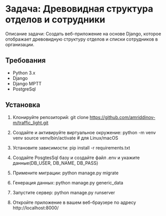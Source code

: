 # Задача: Древовидная структура отделов и сотрудники

Описание задачи: Создать веб-приложение на основе Django, которое отображает древовидную структуру отделов и списки сотрудников в организации.

## Требования

- Python 3.x
- Django
- Django MPTT
- PostgreSql

## Установка

1. Клонируйте репозиторий:
   git clone https://github.com/amriddinov-m/traffic_light.git
   
2. Создайте и активируйте виртуальное окружение:
  python -m venv venv
  source venv/bin/activate  # для Linux/macOS

3. Установите зависимости:
  pip install -r requirements.txt

4. Создайте PosgtesSql базу и создайте файл .env и укажите данные(DB_USER, DB_NAME, DB_PASS)

5. Примените миграции:
  python manage.py migrate

6. Генерация данных:
  python manage.py generic_data

7. Запустите сервер:
  python manage.py runserver
  
8. Откройте приложение в вашем веб-браузере по адресу http://localhost:8000/
